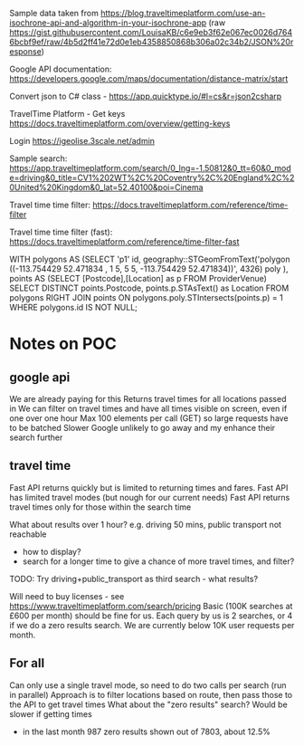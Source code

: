 ﻿Sample data taken from https://blog.traveltimeplatform.com/use-an-isochrone-api-and-algorithm-in-your-isochrone-app (raw https://gist.githubusercontent.com/LouisaKB/c6e9eb3f62e067ec0026d7646bcbf9ef/raw/4b5d2ff41e72d0e1eb4358850868b306a02c34b2/JSON%20response)

Google API documentation: https://developers.google.com/maps/documentation/distance-matrix/start

Convert json to C# class - https://app.quicktype.io/#l=cs&r=json2csharp

TravelTime Platform - 
Get keys https://docs.traveltimeplatform.com/overview/getting-keys

Login https://igeolise.3scale.net/admin

Sample search:
 https://app.traveltimeplatform.com/search/0_lng=-1.50812&0_tt=60&0_mode=driving&0_title=CV1%202WT%2C%20Coventry%2C%20England%2C%20United%20Kingdom&0_lat=52.40100&poi=Cinema

Travel time time filter:
  https://docs.traveltimeplatform.com/reference/time-filter

Travel time time filter (fast):
  https://docs.traveltimeplatform.com/reference/time-filter-fast

WITH polygons
 AS (SELECT 'p1' id, 
            geography::STGeomFromText('polygon ((-113.754429 52.471834 , 1 5, 5 5, -113.754429 52.471834))', 4326) poly
),
 points
 AS (SELECT [Postcode],[Location] as p FROM ProviderVenue)
 SELECT DISTINCT 
        points.Postcode, 
        points.p.STAsText() as Location
 FROM polygons
      RIGHT JOIN points ON polygons.poly.STIntersects(points.p) = 1
 WHERE polygons.id IS NOT NULL;


# Notes on POC

## google api  

We are already paying for this
Returns travel times for all locations passed in
We can filter on travel times and have all times visible on screen, even if one over one hour
Max 100 elements per call (GET) so large requests have to be batched
Slower
Google unlikely to go away and my enhance their search further

## travel time

Fast API returns quickly but is limited to returning times and fares.
Fast API has limited travel modes (but nough for our current needs)
Fast API returns travel times only for those within the search time

What about results over 1 hour? e.g. driving 50 mins, public transport not reachable
 - how to display?
 - search for a longer time to give a chance of more travel times, and filter?

TODO: Try driving+public_transport as third search - what results?

Will need to buy licenses - see https://www.traveltimeplatform.com/search/pricing
Basic (100K searches at £600 per month) should be fine for us. Each query by us is 2 searches, or 4 if we do a zero results search. We are currently below 10K user requests per month.


## For all

Can only use a single travel mode, so need to do two calls per search (run in parallel)
Approach is to filter locations based on route, then pass those to the API to get travel times
What about the "zero results" search? Would be slower if getting times
 - in the last month 987 zero results shown out of 7803, about 12.5%

